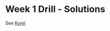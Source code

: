 # Week 1 Drill - Solutions

See [Kyrel](https://github.com/sf-wdi-25/kyrel)


<!--
### Day 1: Topic
### Day 2: Topic
### Day 3: Topic
### Day 4: Topic
 -->
